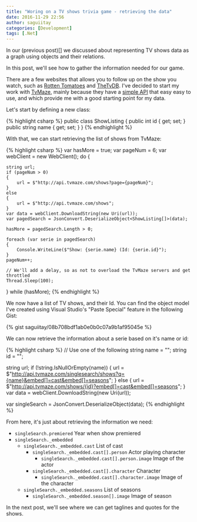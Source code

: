```yaml
---
title: "Woring on a TV shows trivia game - retrieving the data"
date: 2016-11-29 22:56
author: saguiitay
categories: [Development]
tags: [.Net]
---
```


In our (previous post)[] we discussed about representing TV shows data as a graph using objects and their relations.

In this post, we'll see how to gather the information needed for our game.

There are a few websites that allows you to follow up on the show you watch, such as [Rotten Tomatoes](https://www.rottentomatoes.com/tv/) and [TheTvDB](http://thetvdb.com/). I've decided to start my
work with [TvMaze](http://www.tvmaze.com/), mainly because they have a [simple API](http://www.tvmaze.com/api) that easy easy to use, and which provide me with a good starting point for my data.

Let's start by defining a new class:

{% highlight csharp %}
public class ShowListing
{
    public int id { get; set; }
    public string name { get; set; }
}
{% endhighlight %}

With that, we can start retrieving the list of shows from TvMaze:

{% highlight csharp %}
var hasMore = true;
var pageNum = 6;
var webClient = new WebClient();
do
{

    string url;
    if (pageNum > 0)
    {
        url = $"http://api.tvmaze.com/shows?page={pageNum}";
    }
    else
    {
        url = $"http://api.tvmaze.com/shows";
    }
    var data = webClient.DownloadString(new Uri(url));
    var pagedSearch = JsonConvert.DeserializeObject<ShowListing[]>(data);

    hasMore = pagedSearch.Length > 0;

    foreach (var serie in pagedSearch)
    {
        Console.WriteLine($"Show: {serie.name} (Id: {serie.id}");
    }
    pageNum++;

    // We'll add a delay, so as not to overload the TvMaze servers and get throttled
    Thread.Sleep(100);
} while (hasMore);
{% endhighlight %}

We now have a list of TV shows, and their Id. You can find the object model I've created using Visual Studio's
"Paste Special" feature in the following Gist:

{% gist saguiitay/08b708bdf1ab0e0b0c07a9b1af95045e %}

We can now retrieve the information about a serie based on it's name or id:

{% highlight csharp %}
// Use one of the following
string name = "";
string id = "";

string url;
if (!string.IsNullOrEmpty(name))
{
    url = $"http://api.tvmaze.com/singlesearch/shows?q={name}&embed[]=cast&embed[]=seasons";
}
else
{
    url = $"http://api.tvmaze.com/shows/{id}?embed[]=cast&embed[]=seasons";
}
var data = webClient.DownloadString(new Uri(url));

var singleSearch = JsonConvert.DeserializeObject<SingleSearch>(data);
{% endhighlight %}

From here, it's just about retrieving the information we need:

  * `singleSearch.premiered` Year when show premiered
  * `singleSearch._embedded`
    * `singleSearch._embedded.cast` List of cast
        * `singleSearch._embedded.cast[].person` Actor playing character 
            * `singleSearch._embedded.cast[].person.image` Image of the actor
        * `singleSearch._embedded.cast[].character` Character 
            * `singleSearch._embedded.cast[].character.image` Image of the character
    * `singleSearch._embedded.seasons` List of seasons
        * `singleSearch._embedded.season[].image` Image of season

In the next post, we'll see where we can get taglines and quotes for the shows.